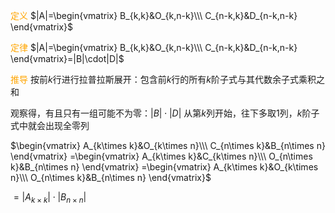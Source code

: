 <font color=orange>定义</font>
$|A|=\begin{vmatrix}
B_{k,k}&O_{k,n-k}\\\ 
C_{n-k,k}&D_{n-k,n-k}
\end{vmatrix}$

<font color=orange>定律</font>
$|A|=\begin{vmatrix}
B_{k,k}&O_{k,n-k}\\\ 
C_{n-k,k}&D_{n-k,n-k}
\end{vmatrix}=|B|\cdot|D|$

<font color=orange>推导</font>
按前$k$行进行拉普拉斯展开：包含前$k$行的所有$k$阶子式与其代数余子式乘积之和

观察得，有且只有一组可能不为零：$|B|\cdot|D|$
从第$k$列开始，往下多取1列，$k$阶子式中就会出现全零列


$\begin{vmatrix}
A_{k\times k}&O_{k\times n}\\\ 
C_{n\times k}&B_{n\times n}
\end{vmatrix}
=\begin{vmatrix}
A_{k\times k}&C_{k\times n}\\\ 
O_{n\times k}&B_{n\times n}
\end{vmatrix}
=\begin{vmatrix}
A_{k\times k}&O_{k\times n}\\\ 
O_{n\times k}&B_{n\times n}
\end{vmatrix}$

$=|A_{k\times k}|\cdot|B_{n\times n}|$